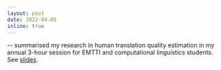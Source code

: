 ```yaml
---
layout: post
date: 2022-04-05
inline: true
---
```


-- summarised my research in human translation quality estimation in my annual 3-hour session for EMTTI and computational linguistics students. 
See <a href="assets/pdf/kunilovskaya_htqe_4Apr2022.pdf" target="blank">slides</a>. 

